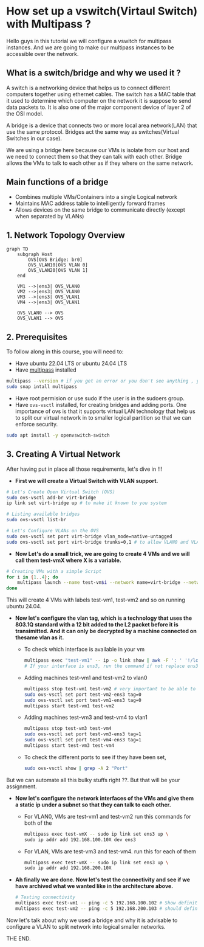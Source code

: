 # How set up a vswitch(Virtaul Switch) with Multipass ?

Hello guys in this tutorial we will configure a vswitch for multipass instances. And we are going to make our multipass instances to be accessible over the network.

## What is a switch/bridge and why we used it ?

A switch is a networking device that helps us to connect different computers together using ethernet cables. The switch has a MAC table that it used to determine which computer on the network it is suppose to send data packets to. It is also one of the major component device of layer 2 of the OSI model.

A bridge is a device that connects two or more local area network(LAN) that use the same protocol. Bridges act the same way as switches(Virtual Switches in our case). 

We are using a bridge here because our VMs is isolate from our host and we need to connect them so that they can talk with each other. 
Bridge allows the VMs to talk to each other as if they where on the same network.

## Main functions of  a bridge

- Combines multiple VMs/Containers into a single Logical network
- Maintains MAC address table to intelligently forward frames
- Allows devices on the same bridge to communicate directly (except when separated by VLANs)

## 1. Network Topology Overview

```mermaid
graph TD
    subgraph Host
        OVS[OVS Bridge: br0]
        OVS_VLAN10[OVS VLAN 0]
        OVS_VLAN20[OVS VLAN 1]
    end

    VM1 -->|ens3| OVS_VLAN0
    VM2 -->|ens3| OVS_VLAN0
    VM3 -->|ens3| OVS_VLAN1
    VM4 -->|ens3| OVS_VLAN1

    OVS_VLAN0 --> OVS
    OVS_VLAN1 --> OVS

```

## 2. Prerequisites

To follow along in this course, you will need to:

- Have ubuntu 22.04 LTS or ubuntu 24.04 LTS 
- Have [multipass](https://canonical.com/multipass/install) installed 

```sh
multipass --version # if you get an error or you don't see anything , you  should install it with the command below
sudo snap intall multipass
```

- Have root permision or use sudo if the user is in the sudoers group.
- Have `ovs-vsctl` installed, for creating bridges and adding ports. One importance of ovs is that it supports virtual LAN technology that help us to split our virtual network in to smaller logical partition so that we can enforce security.

```sh
sudo apt install -y openvswitch-switch
```

## 3. Creating A Virtual Network

After having put in place all those requirements, let's dive in !!!

- **First we will create a Virtual Switch with VLAN support.**

```sh
# Let's Create Open Virtual Switch (OVS)
sudo ovs-vsctl add-br virt-bridge 
ip link set virt-bridge up # to make it known to you system

# Listing available bridges
sudo ovs-vsctl list-br

# Let's Configure VLANs on the OVS
sudo ovs-vsctl set port virt-bridge vlan_mode=native-untagged
sudo ovs-vsctl set port virt-bridge trunks=0,1 # to allow VLAN0 and VLAN1
```

- **Now Let's do a small trick, we are going to create 4 VMs and we will call them test-vmX where X is a variable.**

```sh
# Creating VMs with a simple Script
for i in {1..4}; do
    multipass launch --name test-vm$i --network name=virt-bridge --network name=default 24.04
done
```

This will create 4 VMs with labels test-vm1, test-vm2 and so on running ubuntu 24.04.

- **Now let's configure the vlan tag, which  is a technology that uses the 803.1Q standard with a 12 bit added to the L2 packet before it is transimitted. And it can only be decrypted by a machine connected on thesame vlan as it.**

   - To check which interface is available in your vm

        ```sh
        multipass exec "test-vm1" -- ip -o link show | awk -F ': ' '!/lo/ {print $2; exit}' # repeat this command for the other VMs
        # If your interface is ens3, run the command if not replace ens3 with your own interface 
        ```

   - Adding machines test-vm1 and test-vm2 to vlan0

        ```sh
        multipass stop test-vm1 test-vm2 # very important to be able to add ports
        sudo ovs-vsctl set port test-vm2-ens3 tag=0
        sudo ovs-vsctl set port test-vm1-ens3 tag=0
        multipass start test-vm1 test-vm2
        ```

    - Adding machines test-vm3 and test-vm4 to vlan1

        ```sh
        multipass stop test-vm3 test-vm4
        sudo ovs-vsctl set port test-vm3-ens3 tag=1
        sudo ovs-vsctl set port test-vm4-ens3 tag=1
        multipass start test-vm3 test-vm4
        ```

    - To check the different ports to see if they have been set, 

        ```sh
        sudo ovs-vsctl show | grep -A 2 "Port"
        ```

But we can automate all this bulky stuffs right ??. But that will be your assignment.

- **Now let's configure the network interfaces of the VMs and give them a static ip under a subnet so that they can talk to each other.**

    - For VLAN0, VMs are test-vm1 and test-vm2 run this commands for both of the

        ```sh
        multipass exec test-vmX -- sudo ip link set ens3 up \
        sudo ip addr add 192.168.100.10X dev ens3
        ```

    - For VLAN, VMs are test-vm3 and test-vm4. run this for each of them

        ```sh
        multipass exec test-vmX -- sudo ip link set ens3 up \
        sudo ip addr add 192.168.200.10X
        ```

- **Ah finally we are done. Now let's test the connectivity and see if we have archived what we wanted like in the architecture above.**

    ```sh
    # Testing connectivity
    multipass exec test-vm1 -- ping -c 5 192.168.100.102 # Show definitely work
    multipass exec test-vm2 -- ping -c 5 192.168.200.103 # should definitely not work
    ```

Now let's talk about why we used a bridge and why it is advisable to configure a VLAN to split network into logical smaller networks.

THE END.

